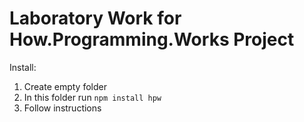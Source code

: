 # Laboratory Work for How.Programming.Works Project

Install:

1. Create empty folder
2. In this folder run `npm install hpw`
3. Follow instructions
